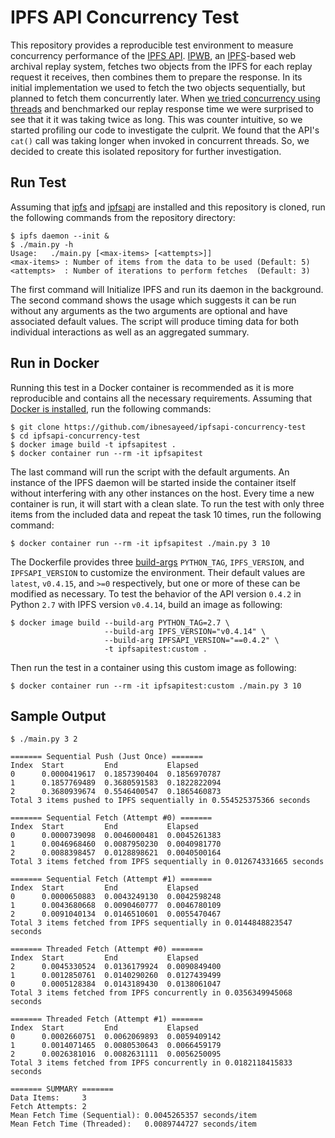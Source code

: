# IPFS API Concurrency Test

This repository provides a reproducible test environment to measure concurrency performance of the [IPFS API](https://pypi.org/project/ipfsapi/).
[IPWB](https://github.com/oduwsdl/ipwb/), an [IPFS](https://ipfs.io/)-based web archival replay system, fetches two objects from the IPFS for each replay request it receives, then combines them to prepare the response.
In its initial implementation we used to fetch the two objects sequentially, but planned to fetch them concurrently later.
When [we tried concurrency using threads](https://github.com/oduwsdl/ipwb/pull/425) and benchmarked our replay response time we were surprised to see that it it was taking twice as long.
This was counter intuitive, so we started profiling our code to investigate the culprit.
We found that the API's `cat()` call was taking longer when invoked in concurrent threads.
So, we decided to create this isolated repository for further investigation.

## Run Test

Assuming that [ipfs](https://ipfs.io/docs/install/) and [ipfsapi](https://pypi.org/project/ipfsapi/) are installed and this repository is cloned, run the following commands from the repository directory:

```
$ ipfs daemon --init &
$ ./main.py -h
Usage:   ./main.py [<max-items> [<attempts>]]
<max-items> : Number of items from the data to be used (Default: 5)
<attempts>  : Number of iterations to perform fetches  (Default: 3)
```

The first command will Initialize IPFS and run its daemon in the background.
The second command shows the usage which suggests it can be run without any arguments as the two arguments are optional and have associated default values.
The script will produce timing data for both individual interactions as well as an aggregated summary.

## Run in Docker

Running this test in a Docker container is recommended as it is more reproducible and contains all the necessary requirements.
Assuming that [Docker is installed](https://docs.docker.com/install/), run the following commands:

```
$ git clone https://github.com/ibnesayeed/ipfsapi-concurrency-test
$ cd ipfsapi-concurrency-test
$ docker image build -t ipfsapitest .
$ docker container run --rm -it ipfsapitest
```

The last command will run the script with the default arguments.
An instance of the IPFS daemon will be started inside the container itself without interfering with any other instances on the host.
Every time a new container is run, it will start with a clean slate.
To run the test with only three items from the included data and repeat the task 10 times, run the following command:

```
$ docker container run --rm -it ipfsapitest ./main.py 3 10
```

The Dockerfile provides three [build-args](https://docs.docker.com/engine/reference/commandline/build/#set-build-time-variables---build-arg) `PYTHON_TAG`, `IPFS_VERSION`, and `IPFSAPI_VERSION` to customize the environment.
Their default values are `latest`, `v0.4.15`, and `>=0` respectively, but one or more of these can be modified as necessary.
To test the behavior of the API version `0.4.2` in Python `2.7` with IPFS version `v0.4.14`, build an image as following:

```
$ docker image build --build-arg PYTHON_TAG=2.7 \
                     --build-arg IPFS_VERSION="v0.4.14" \
                     --build-arg IPFSAPI_VERSION="==0.4.2" \
                     -t ipfsapitest:custom .
```

Then run the test in a container using this custom image as following:

```
$ docker container run --rm -it ipfsapitest:custom ./main.py 3 10
```

## Sample Output

```
$ ./main.py 3 2

======= Sequential Push (Just Once) =======
Index  Start         End           Elapsed
0      0.0000419617  0.1857390404  0.1856970787
1      0.1857769489  0.3680591583  0.1822822094
2      0.3680939674  0.5546400547  0.1865460873
Total 3 items pushed to IPFS sequentially in 0.554525375366 seconds

======= Sequential Fetch (Attempt #0) =======
Index  Start         End           Elapsed
0      0.0000739098  0.0046000481  0.0045261383
1      0.0046968460  0.0087950230  0.0040981770
2      0.0088398457  0.0128898621  0.0040500164
Total 3 items fetched from IPFS sequentially in 0.012674331665 seconds

======= Sequential Fetch (Attempt #1) =======
Index  Start         End           Elapsed
0      0.0000650883  0.0043249130  0.0042598248
1      0.0043680668  0.0090460777  0.0046780109
2      0.0091040134  0.0146510601  0.0055470467
Total 3 items fetched from IPFS sequentially in 0.0144848823547 seconds

======= Threaded Fetch (Attempt #0) =======
Index  Start         End           Elapsed
2      0.0045330524  0.0136179924  0.0090849400
1      0.0012850761  0.0140290260  0.0127439499
0      0.0005128384  0.0143189430  0.0138061047
Total 3 items fetched from IPFS concurrently in 0.0356349945068 seconds

======= Threaded Fetch (Attempt #1) =======
Index  Start         End           Elapsed
0      0.0002660751  0.0062069893  0.0059409142
1      0.0014071465  0.0080530643  0.0066459179
2      0.0026381016  0.0082631111  0.0056250095
Total 3 items fetched from IPFS concurrently in 0.0182118415833 seconds

======= SUMMARY =======
Data Items:     3
Fetch Attempts: 2
Mean Fetch Time (Sequential): 0.0045265357 seconds/item
Mean Fetch Time (Threaded):   0.0089744727 seconds/item
```
